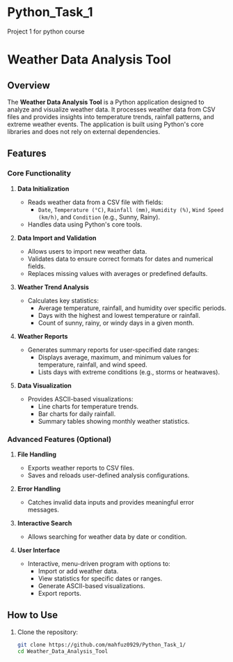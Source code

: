 # Python_Task_1
Project 1 for python course
# Weather Data Analysis Tool

## Overview

The **Weather Data Analysis Tool** is a Python application designed to analyze and visualize weather data. It processes weather data from CSV files and provides insights into temperature trends, rainfall patterns, and extreme weather events. The application is built using Python's core libraries and does not rely on external dependencies.

## Features

### Core Functionality
1. **Data Initialization**
   - Reads weather data from a CSV file with fields:
     - `Date`, `Temperature (°C)`, `Rainfall (mm)`, `Humidity (%)`, `Wind Speed (km/h)`, and `Condition` (e.g., Sunny, Rainy).
   - Handles data using Python's core tools.

2. **Data Import and Validation**
   - Allows users to import new weather data.
   - Validates data to ensure correct formats for dates and numerical fields.
   - Replaces missing values with averages or predefined defaults.

3. **Weather Trend Analysis**
   - Calculates key statistics:
     - Average temperature, rainfall, and humidity over specific periods.
     - Days with the highest and lowest temperature or rainfall.
     - Count of sunny, rainy, or windy days in a given month.

4. **Weather Reports**
   - Generates summary reports for user-specified date ranges:
     - Displays average, maximum, and minimum values for temperature, rainfall, and wind speed.
     - Lists days with extreme conditions (e.g., storms or heatwaves).

5. **Data Visualization**
   - Provides ASCII-based visualizations:
     - Line charts for temperature trends.
     - Bar charts for daily rainfall.
     - Summary tables showing monthly weather statistics.

### Advanced Features (Optional)
1. **File Handling**
   - Exports weather reports to CSV files.
   - Saves and reloads user-defined analysis configurations.

2. **Error Handling**
   - Catches invalid data inputs and provides meaningful error messages.

3. **Interactive Search**
   - Allows searching for weather data by date or condition.

4. **User Interface**
   - Interactive, menu-driven program with options to:
     - Import or add weather data.
     - View statistics for specific dates or ranges.
     - Generate ASCII-based visualizations.
     - Export reports.

## How to Use

1. Clone the repository:
   ```bash
   git clone https://github.com/mahfuz0929/Python_Task_1/
   cd Weather_Data_Analysis_Tool


